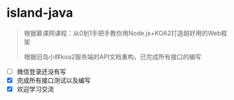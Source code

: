 # island-java



> 根据慕课网课程：从0到1手把手教你用Node.js+KOA2打造超好用的Web框架
>
> 根据旧岛小样koa2服务端的API文档重构，已完成所有接口的编写

- [ ] 微信登录还没有写
- [x] 完成所有接口测试以及编写
- [x] 欢迎学习交流
